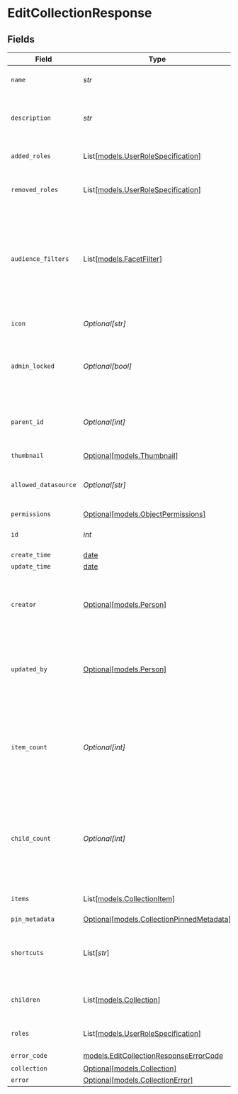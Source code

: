 # EditCollectionResponse


## Fields

| Field                                                                                                                    | Type                                                                                                                     | Required                                                                                                                 | Description                                                                                                              | Example                                                                                                                  |
| ------------------------------------------------------------------------------------------------------------------------ | ------------------------------------------------------------------------------------------------------------------------ | ------------------------------------------------------------------------------------------------------------------------ | ------------------------------------------------------------------------------------------------------------------------ | ------------------------------------------------------------------------------------------------------------------------ |
| `name`                                                                                                                   | *str*                                                                                                                    | :heavy_check_mark:                                                                                                       | The unique name of the Collection.                                                                                       |                                                                                                                          |
| `description`                                                                                                            | *str*                                                                                                                    | :heavy_check_mark:                                                                                                       | A brief summary of the Collection's contents.                                                                            |                                                                                                                          |
| `added_roles`                                                                                                            | List[[models.UserRoleSpecification](../models/userrolespecification.md)]                                                 | :heavy_minus_sign:                                                                                                       | A list of added user roles for the Collection.                                                                           |                                                                                                                          |
| `removed_roles`                                                                                                          | List[[models.UserRoleSpecification](../models/userrolespecification.md)]                                                 | :heavy_minus_sign:                                                                                                       | A list of removed user roles for the Collection.                                                                         |                                                                                                                          |
| `audience_filters`                                                                                                       | List[[models.FacetFilter](../models/facetfilter.md)]                                                                     | :heavy_minus_sign:                                                                                                       | Filters which restrict who should see this Collection. Values are taken from the corresponding filters in people search. |                                                                                                                          |
| `icon`                                                                                                                   | *Optional[str]*                                                                                                          | :heavy_minus_sign:                                                                                                       | The emoji icon of this Collection.                                                                                       |                                                                                                                          |
| `admin_locked`                                                                                                           | *Optional[bool]*                                                                                                         | :heavy_minus_sign:                                                                                                       | Indicates whether edits are allowed for everyone or only admins.                                                         |                                                                                                                          |
| `parent_id`                                                                                                              | *Optional[int]*                                                                                                          | :heavy_minus_sign:                                                                                                       | The parent of this Collection, or 0 if it's a top-level Collection.                                                      |                                                                                                                          |
| `thumbnail`                                                                                                              | [Optional[models.Thumbnail]](../models/thumbnail.md)                                                                     | :heavy_minus_sign:                                                                                                       | N/A                                                                                                                      |                                                                                                                          |
| `allowed_datasource`                                                                                                     | *Optional[str]*                                                                                                          | :heavy_minus_sign:                                                                                                       | The datasource type this Collection can hold.                                                                            |                                                                                                                          |
| `permissions`                                                                                                            | [Optional[models.ObjectPermissions]](../models/objectpermissions.md)                                                     | :heavy_minus_sign:                                                                                                       | N/A                                                                                                                      |                                                                                                                          |
| `id`                                                                                                                     | *int*                                                                                                                    | :heavy_check_mark:                                                                                                       | The unique ID of the Collection.                                                                                         |                                                                                                                          |
| `create_time`                                                                                                            | [date](https://docs.python.org/3/library/datetime.html#date-objects)                                                     | :heavy_minus_sign:                                                                                                       | N/A                                                                                                                      |                                                                                                                          |
| `update_time`                                                                                                            | [date](https://docs.python.org/3/library/datetime.html#date-objects)                                                     | :heavy_minus_sign:                                                                                                       | N/A                                                                                                                      |                                                                                                                          |
| `creator`                                                                                                                | [Optional[models.Person]](../models/person.md)                                                                           | :heavy_minus_sign:                                                                                                       | N/A                                                                                                                      | {<br/>"name": "George Clooney",<br/>"obfuscatedId": "abc123"<br/>}                                                       |
| `updated_by`                                                                                                             | [Optional[models.Person]](../models/person.md)                                                                           | :heavy_minus_sign:                                                                                                       | N/A                                                                                                                      | {<br/>"name": "George Clooney",<br/>"obfuscatedId": "abc123"<br/>}                                                       |
| `item_count`                                                                                                             | *Optional[int]*                                                                                                          | :heavy_minus_sign:                                                                                                       | The number of items currently in the Collection. Separated from the actual items so we can grab the count without items. |                                                                                                                          |
| `child_count`                                                                                                            | *Optional[int]*                                                                                                          | :heavy_minus_sign:                                                                                                       | The number of children Collections. Separated from the actual children so we can grab the count without children.        |                                                                                                                          |
| `items`                                                                                                                  | List[[models.CollectionItem](../models/collectionitem.md)]                                                               | :heavy_minus_sign:                                                                                                       | The items in this Collection.                                                                                            |                                                                                                                          |
| `pin_metadata`                                                                                                           | [Optional[models.CollectionPinnedMetadata]](../models/collectionpinnedmetadata.md)                                       | :heavy_minus_sign:                                                                                                       | N/A                                                                                                                      |                                                                                                                          |
| `shortcuts`                                                                                                              | List[*str*]                                                                                                              | :heavy_minus_sign:                                                                                                       | The names of the shortcuts (Go Links) that point to this Collection.                                                     |                                                                                                                          |
| `children`                                                                                                               | List[[models.Collection](../models/collection.md)]                                                                       | :heavy_minus_sign:                                                                                                       | The children Collections of this Collection.                                                                             |                                                                                                                          |
| `roles`                                                                                                                  | List[[models.UserRoleSpecification](../models/userrolespecification.md)]                                                 | :heavy_minus_sign:                                                                                                       | A list of user roles for the Collection.                                                                                 |                                                                                                                          |
| `error_code`                                                                                                             | [models.EditCollectionResponseErrorCode](../models/editcollectionresponseerrorcode.md)                                   | :heavy_check_mark:                                                                                                       | N/A                                                                                                                      |                                                                                                                          |
| `collection`                                                                                                             | [Optional[models.Collection]](../models/collection.md)                                                                   | :heavy_minus_sign:                                                                                                       | N/A                                                                                                                      |                                                                                                                          |
| `error`                                                                                                                  | [Optional[models.CollectionError]](../models/collectionerror.md)                                                         | :heavy_minus_sign:                                                                                                       | N/A                                                                                                                      |                                                                                                                          |
